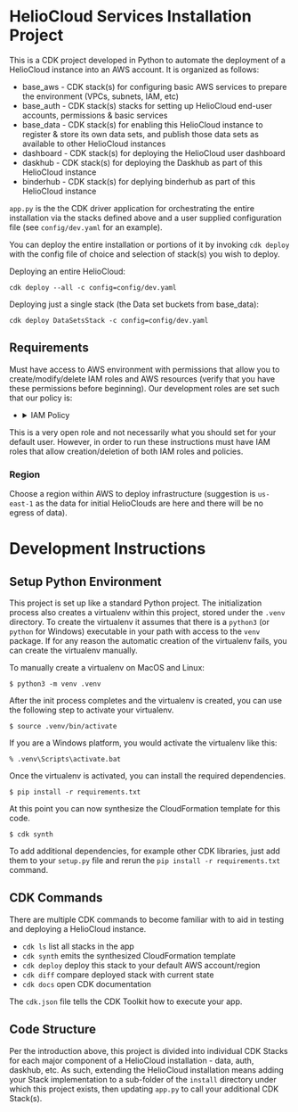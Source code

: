 # HelioCloud Services Installation Project

This is a CDK project developed in Python to automate the deployment of a HelioCloud instance into an AWS account. It 
is organized as follows:

- base_aws - CDK stack(s) for configuring basic AWS services to prepare the environment (VPCs, subnets, IAM, etc) 
- base_auth - CDK stack(s) stacks for setting up HelioCloud end-user accounts, permissions & basic services
- base_data - CDK stack(s) for enabling this HelioCloud instance to register & store its own data sets, and publish those data sets as available to other HelioCloud instances
- dashboard - CDK stack(s) for deploying the HelioCloud user dashboard
- daskhub - CDK stack(s) for deploying the Daskhub as part of this HelioCloud instance
- binderhub - CDK stack(s) for deplying binderhub as part of this HelioCloud instance

`app.py` is the the CDK driver application for orchestrating the entire installation via the stacks defined above and a 
user supplied configuration file (see `config/dev.yaml` for an example). 

You can deploy the entire installation or portions of it by invoking `cdk deploy` with the config file of choice and
selection of stack(s) you wish to deploy. 

Deploying an entire HelioCloud:
```commandline
cdk deploy --all -c config=config/dev.yaml
```

Deploying just a single stack (the Data set buckets from base_data):
```commandline
cdk deploy DataSetsStack -c config=config/dev.yaml
```

## Requirements

Must have access to AWS environment with permissions that allow you to create/modify/delete IAM roles and AWS resources (verify that you have these permissions before beginning).  Our development roles are set such that our policy is:

- <details><summary>IAM Policy</summary><blockquote>
  
    ~~~
    {
        "Version": "2012-10-17",
        "Statement": [
            {
                "Effect": "Allow",
                "NotAction": [
                    "iam:*",
                    "organizations:*",
                    "account:*"
                ],
                "Resource": "*"
            },
            {
                "Effect": "Allow",
                "Action": [
                    "iam:List*",
                    "iam:Get*",
                    "iam:Tag*",
                    "iam:Attach*",
                    "iam:Detach*",
                    "iam:Put*"
                ],
                "Resource": "*"
            },
            {
                "Effect": "Allow",
                "Action": [
                    "iam:CreateServiceLinkedRole",
                    "iam:DeleteServiceLinkedRole",
                    "iam:ListInstanceProfilesForRole",
                    "organizations:DescribeOrganization",
                    "account:ListRegions"
                ],
                "Resource": "*"
            },
            {
                "Effect": "Allow",
                "Action": [
                    "iam:CreatePolicy",
                    "iam:CreatePolicyVersion",
                    "iam:CreateRole",
                    "iam:DeleteRole",
                    "iam:CreateInstanceProfile",
                    "iam:AddRoleToInstanceProfile",
                    "iam:PassRole",
                    "iam:RemoveRoleFromInstanceProfile",
                    "iam:DeleteAccountPasswordPolicy",
                    "iam:DeleteGroupPolicy",
                    "iam:DeletePolicy",
                    "iam:DeletePolicyVersion",
                    "iam:DeleteRolePermissionsBoundary",
                    "iam:DeleteRolePolicy",
                    "iam:DeleteUserPermissionsBoundary",
                    "iam:DeleteUserPolicy",
                    "iam:DeleteInstanceProfile",
                    "iam:UpdateAssumeRolePolicy"
                ],
                "Resource": "*"
            }
        ]
    }
    ~~~
   </blockquote></details>
This is a very open role and not necessarily what you should set for your default user.  However, in order to run these instructions must have IAM roles that allow creation/deletion of both IAM roles and policies.

### Region

Choose a region within AWS to deploy infrastructure (suggestion is `us-east-1` as the data for initial HelioClouds are here and there will be no egress of data).

# Development Instructions

## Setup Python Environment
This project is set up like a standard Python project.  The initialization
process also creates a virtualenv within this project, stored under the `.venv`
directory.  To create the virtualenv it assumes that there is a `python3`
(or `python` for Windows) executable in your path with access to the `venv`
package. If for any reason the automatic creation of the virtualenv fails,
you can create the virtualenv manually.

To manually create a virtualenv on MacOS and Linux:

```
$ python3 -m venv .venv
```

After the init process completes and the virtualenv is created, you can use the following
step to activate your virtualenv.

```
$ source .venv/bin/activate
```

If you are a Windows platform, you would activate the virtualenv like this:

```
% .venv\Scripts\activate.bat
```

Once the virtualenv is activated, you can install the required dependencies.

```
$ pip install -r requirements.txt
```

At this point you can now synthesize the CloudFormation template for this code.

```
$ cdk synth
```

To add additional dependencies, for example other CDK libraries, just add
them to your `setup.py` file and rerun the `pip install -r requirements.txt`
command.

## CDK Commands
There are multiple CDK commands to become familiar with to aid in testing and deploying 
a HelioCloud instance.

 * `cdk ls`          list all stacks in the app
 * `cdk synth`       emits the synthesized CloudFormation template
 * `cdk deploy`      deploy this stack to your default AWS account/region
 * `cdk diff`        compare deployed stack with current state
 * `cdk docs`        open CDK documentation

The `cdk.json` file tells the CDK Toolkit how to execute your app. 

## Code Structure
Per the introduction above, this project is divided into individual CDK Stacks for each major component of a HelioCloud
installation - data, auth, daskhub, etc.  As such, extending the HelioCloud installation means adding your Stack implementation to a sub-folder 
of the `install` directory under which this project exists, then updating `app.py` to call your additional CDK Stack(s).
